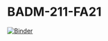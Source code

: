 # BADM-211-FA21

[![Binder](https://mybinder.org/badge_logo.svg)](https://mybinder.org/v2/gh/ashish-cell/BADM-211-FA21/main?filepath=Notebooks%2FData_Mining_Overview_Streamline_Edition.ipynb)

